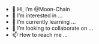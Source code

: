 - 👋 Hi, I’m @Moon-Chain
- 👀 I’m interested in ...
- 🌱 I’m currently learning ...
- 💞️ I’m looking to collaborate on ...
- 📫 How to reach me ...
